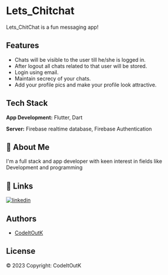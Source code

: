 # Lets_Chitchat

Lets_ChitChat is a fun messaging app!

## Features

- Chats will be visible to the user till he/she is logged in.
- After logout all chats related to that user will be stored.
- Login using email.
- Maintain secrecy of your chats.
- Add your profile pics and make your profile look attractive.



    
## Tech Stack

**App Development:** Flutter, Dart

**Server:** Firebase realtime database, Firebase Authentication

  
## 🚀 About Me
I'm a full stack and app developer with keen interest in fields like Development and programming

  
## 🔗 Links
[![linkedin](https://img.shields.io/badge/linkedin-0A66C2?style=for-the-badge&logo=linkedin&logoColor=white)](https://www.linkedin.com/in/krati-shrivastava-7886b322a/)

  
## Authors

- [CodeItOutK](https://github.com/CodeItOutK)

  
## License

© 2023 Copyright: CodeItOutK

  
